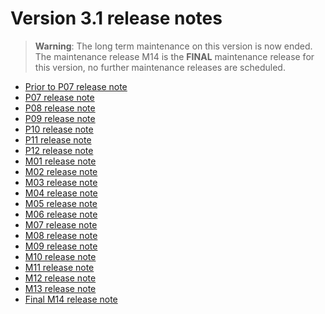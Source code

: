Version 3.1 release notes
=========================

> **Warning**: The long term maintenance on this version is now ended.
> The maintenance release M14 is the **FINAL** maintenance release for this version,
> no further maintenance releases are scheduled.

- [Prior to P07 release note](/resource/docs/versions/releasenote)
- [P07 release note](/resource/docs/versions/releasenote-patchlevel-07)
- [P08 release note](/resource/docs/versions/releasenote-patchlevel-08)
- [P09 release note](/resource/docs/versions/releasenote-patchlevel-09)
- [P10 release note](/resource/docs/versions/releasenote-patchlevel-10)
- [P11 release note](/resource/docs/versions/releasenote-patchlevel-11)
- [P12 release note](/resource/docs/versions/releasenote-patchlevel-12)
- [M01 release note](/resource/docs/versions/releasenote-maintenance-01)
- [M02 release note](/resource/docs/versions/releasenote-maintenance-02)
- [M03 release note](/resource/docs/versions/releasenote-maintenance-03)
- [M04 release note](/resource/docs/versions/releasenote-maintenance-04)
- [M05 release note](/resource/docs/versions/releasenote-maintenance-05)
- [M06 release note](/resource/docs/versions/releasenote-maintenance-06)
- [M07 release note](/resource/docs/versions/releasenote-maintenance-07)
- [M08 release note](/resource/docs/versions/releasenote-maintenance-08)
- [M09 release note](/resource/docs/versions/releasenote-maintenance-09)
- [M10 release note](/resource/docs/versions/releasenote-maintenance-10)
- [M11 release note](/resource/docs/versions/releasenote-maintenance-11)
- [M12 release note](/resource/docs/versions/releasenote-maintenance-12)
- [M13 release note](/resource/docs/versions/releasenote-maintenance-13)
- [Final M14 release note](/resource/docs/versions/releasenote-maintenance-14)

